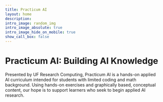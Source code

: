 ```yaml
---
title: Practicum AI
layout: home
description: 
intro_image: random_img
intro_image_absolute: true
intro_image_hide_on_mobile: true
show_call_box: false
---
```


# Practicum AI: Building AI Knowledge

Presented by UF Research Computing, Practicum AI is a hands-on applied AI curriculum intended for students with limited coding and math background. Using hands-on exercises and graphically based, conceptual content, our hope is to support learners who seek to begin applied AI research.
